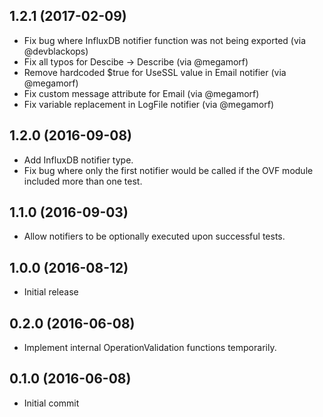 
## 1.2.1 (2017-02-09)

* Fix bug where InfluxDB notifier function was not being exported (via @devblackops)
* Fix all typos for Descibe -> Describe (via @megamorf)
* Remove hardcoded $true for UseSSL value in Email notifier (via @megamorf)
* Fix custom message attribute for Email (via @megamorf)
* Fix variable replacement in LogFile notifier (via @megamorf)

## 1.2.0 (2016-09-08)

* Add InfluxDB notifier type.
* Fix bug where only the first notifier would be called if the OVF module included more than one test.

## 1.1.0 (2016-09-03)

* Allow notifiers to be optionally executed upon successful tests.

## 1.0.0 (2016-08-12)

* Initial release

## 0.2.0 (2016-06-08)

* Implement internal OperationValidation functions temporarily.

## 0.1.0 (2016-06-08)

* Initial commit

